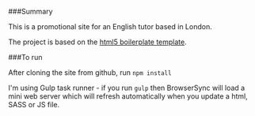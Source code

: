 ###Summary

This is a promotional site for an English tutor based in London. 

The project is based on the [html5 boilerplate template](https://html5boilerplate.com/).

###To run

After cloning the site from github, run `npm install`

I'm using Gulp task runner - if you run `gulp` then BrowserSync will load a mini web server which will refresh automatically when you update a html, SASS or JS file.
